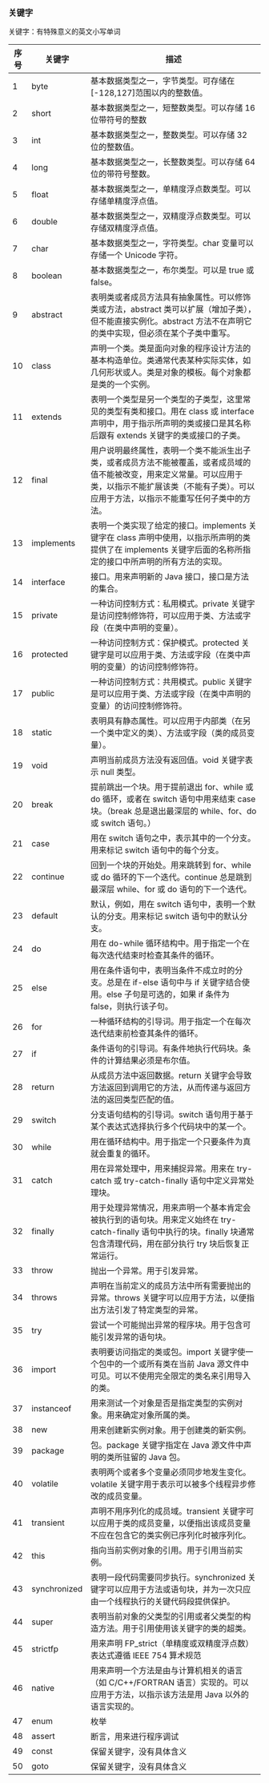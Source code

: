 ### 关键字

关键字：有特殊意义的英文小写单词

| 序号 | 关键字       | 描述                                                                                                     |
| ---- | ------------ |--------------------------------------------------------------------------------------------------------|
| 1    | byte         | 基本数据类型之一，字节类型。可存储在[-128,127]范围以内的整数值。                                                                  |
| 2    | short        | 基本数据类型之一，短整数类型。可以存储 16 位带符号的整数                                                                         |
| 3    | int          | 基本数据类型之一，整数类型。可以存储 32 位的整数值。                                                                           |
| 4    | long         | 基本数据类型之一，长整数类型。可以存储 64 位的带符号整数。                                                                        |
| 5    | float        | 基本数据类型之一，单精度浮点数类型。可以存储单精度浮点值。                                                                          |
| 6    | double       | 基本数据类型之一，双精度浮点数类型。可以存储双精度浮点值。                                                                          |
| 7    | char         | 基本数据类型之一，字符类型。char 变量可以存储一个 Unicode 字符。                                                                |
| 8    | boolean      | 基本数据类型之一，布尔类型。可以是 true 或 false。                                                                        |
| 9    | abstract     | 表明类或者成员方法具有抽象属性。可以修饰类或方法，abstract 类可以扩展（增加子类），但不能直接实例化。abstract 方法不在声明它的类中实现，但必须在某个子类中重写。              |
| 10   | class        | 声明一个类。类是面向对象的程序设计方法的基本构造单位。类通常代表某种实际实体，如几何形状或人。类是对象的模板。每个对象都是类的一个实例。                                   |
| 11   | extends      | 表明一个类型是另一个类型的子类型，这里常见的类型有类和接口。用在 class 或 interface 声明中，用于指示所声明的类或接口是其名称后跟有 extends 关键字的类或接口的子类。        |
| 12   | final        | 用户说明最终属性，表明一个类不能派生出子类，或者成员方法不能被覆盖，或者成员域的值不能被改变，用来定义常量。可以应用于类，以指示不能扩展该类（不能有子类）。可以应用于方法，以指示不能重写任何子类中的方法。 |
| 13   | implements   | 表明一个类实现了给定的接口。implements 关键字在 class 声明中使用，以指示所声明的类提供了在 implements 关键字后面的名称所指定的接口中所声明的所有方法的实现。          |
| 14   | interface    | 接口。用来声明新的 Java 接口，接口是方法的集合。                                                                            |
| 15   | private      | 一种访问控制方式：私用模式。private 关键字是访问控制修饰符，可以应用于类、方法或字段（在类中声明的变量）。                                              |
| 16   | protected    | 一种访问控制方式：保护模式。protected 关键字是可以应用于类、方法或字段（在类中声明的变量）的访问控制修饰符。                                            |
| 17   | public       | 一种访问控制方式：共用模式。public 关键字是可以应用于类、方法或字段（在类中声明的变量）的访问控制修饰符。                                               |
| 18   | static       | 表明具有静态属性。可以应用于内部类（在另一个类中定义的类）、方法或字段（类的成员变量）。                                                           |
| 19   | void         | 声明当前成员方法没有返回值。void 关键字表示 null 类型。                                                                      |
| 20   | break        | 提前跳出一个块。用于提前退出 for、while 或 do 循环，或者在 switch 语句中用来结束 case 块。（break 总是退出最深层的 while、for、do 或 switch 语句。）  |
| 21   | case         | 用在 switch 语句之中，表示其中的一个分支。用来标记 switch 语句中的每个分支。                                                         |
| 22   | continue     | 回到一个块的开始处。用来跳转到 for、while 或 do 循环的下一个迭代。continue 总是跳到最深层 while、for 或 do 语句的下一个迭代。                      |
| 23   | default      | 默认，例如，用在 switch 语句中，表明一个默认的分支。用来标记 switch 语句中的默认分支。                                                    |
| 24   | do           | 用在 do-while 循环结构中。用于指定一个在每次迭代结束时检查其条件的循环。                                                              |
| 25   | else         | 用在条件语句中，表明当条件不成立时的分支。总是在 if-else 语句中与 if 关键字结合使用。else 子句是可选的，如果 if 条件为 false，则执行该子句。                   |
| 26   | for          | 一种循环结构的引导词。用于指定一个在每次迭代结束前检查其条件的循环。                                                                     |
| 27   | if           | 条件语句的引导词。有条件地执行代码块。条件的计算结果必须是布尔值。                                                                      |
| 28   | return       | 从成员方法中返回数据。return 关键字会导致方法返回到调用它的方法，从而传递与返回方法的返回类型匹配的值。                                                |
| 29   | switch       | 分支语句结构的引导词。switch 语句用于基于某个表达式选择执行多个代码块中的某一个。                                                           |
| 30   | while        | 用在循环结构中。用于指定一个只要条件为真就会重复的循环。                                                                           |
| 31   | catch        | 用在异常处理中，用来捕捉异常。用来在 try-catch 或 try-catch-finally 语句中定义异常处理块。                                           |
| 32   | finally      | 用于处理异常情况，用来声明一个基本肯定会被执行到的语句块。用来定义始终在 try-catch-finally 语句中执行的块。finally 块通常包含清理代码，用在部分执行 try 块后恢复正常运行。  |
| 33   | throw        | 抛出一个异常。用于引发异常。                                                                                         |
| 34   | throws       | 声明在当前定义的成员方法中所有需要抛出的异常。throws 关键字可以应用于方法，以便指出方法引发了特定类型的异常。                                             |
| 35   | try          | 尝试一个可能抛出异常的程序块。用于包含可能引发异常的语句块。                                                                         |
| 36   | import       | 表明要访问指定的类或包。import 关键字使一个包中的一个或所有类在当前 Java 源文件中可见。可以不使用完全限定的类名来引用导入的类。                                 |
| 37   | instanceof   | 用来测试一个对象是否是指定类型的实例对象。用来确定对象所属的类。                                                                       |
| 38   | new          | 用来创建新实例对象。用于创建类的新实例。                                                                                   |
| 39   | package      | 包。package 关键字指定在 Java 源文件中声明的类所驻留的 Java 包。                                                             |
| 40   | volatile     | 表明两个或者多个变量必须同步地发生变化。volatile 关键字用于表示可以被多个线程异步修改的成员变量。                                                  |
| 41   | transient    | 声明不用序列化的成员域。transient 关键字可以应用于类的成员变量，以便指出该成员变量不应在包含它的类实例已序列化时被序列化。                                     |
| 42   | this         | 指向当前实例对象的引用。用于引用当前实例。                                                                                  |
| 43   | synchronized | 表明一段代码需要同步执行。synchronized 关键字可以应用于方法或语句块，并为一次只应由一个线程执行的关键代码段提供保护。                                      |
| 44   | super        | 表明当前对象的父类型的引用或者父类型的构造方法。用于引用使用该关键字的类的超类。                                                               |
| 45   | strictfp     | 用来声明 FP_strict（单精度或双精度浮点数）表达式遵循 IEEE 754 算术规范                                                          |
| 46   | native       | 用来声明一个方法是由与计算机相关的语言（如 C/C++/FORTRAN 语言）实现的。可以应用于方法，以指示该方法是用 Java 以外的语言实现的。                             |
| 47   | enum         | 枚举                                                                                                     |
| 48   | assert       | 断言，用来进行程序调试                                                                                            |
| 49   | const        | 保留关键字，没有具体含义                                                                                           |
| 50   | goto         | 保留关键字，没有具体含义                                                                                           |
